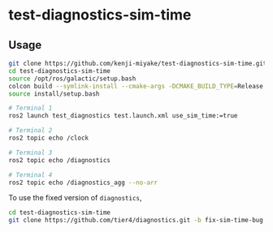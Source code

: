 # test-diagnostics-sim-time

## Usage

```sh
git clone https://github.com/kenji-miyake/test-diagnostics-sim-time.git
cd test-diagnostics-sim-time
source /opt/ros/galactic/setup.bash
colcon build --symlink-install --cmake-args -DCMAKE_BUILD_TYPE=Release
source install/setup.bash

# Terminal 1
ros2 launch test_diagnostics test.launch.xml use_sim_time:=true

# Terminal 2
ros2 topic echo /clock

# Terminal 3
ros2 topic echo /diagnostics

# Terminal 4
ros2 topic echo /diagnostics_agg --no-arr
```

To use the fixed version of `diagnostics`,

```sh
cd test-diagnostics-sim-time
git clone https://github.com/tier4/diagnostics.git -b fix-sim-time-bug
```
